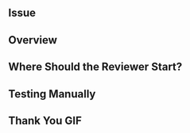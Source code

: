 ## Issue

<!-- Add an issue number and link the PR with a keyword: "Fixes", "Resolves", or "Closes" -->
<!-- E.g. Fixes #123 -->

## Overview

<!-- Give a brief description of what this PR does. -->

## Where Should the Reviewer Start?

<!-- e.g. `packages/canvas-tokens/index.ts` -->

## Testing Manually

<!-- List steps to test this locally. -->

## Thank You GIF

<!-- _Share a fun [gif](https://giphy.com) to say thanks to your reviewer:_ -->

<!-- ![](https://media.giphy.com/media/mCRJDo24UvJMA/giphy.gif) -->
